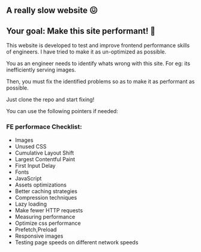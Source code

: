 ## A really slow website 😖

## Your goal: Make this site performant! 🚀

This website is developed to test and improve frontend performance skills of engineers.
I have tried to make it as un-optimized as possible.

You as an engineer needs to identify whats wrong with this site.
For eg: its inefficiently serving images.

Then, you must fix the identified problems so as to make it as performant as possible.

Just clone the repo and start fixing!

You can use the following pointers if needed:

### FE performace Checklist:
- Images
- Unused CSS
- Cumulative Layout Shift
- Largest Contentful Paint
- First Input Delay
- Fonts
- JavaScript
- Assets optimizations
- Better caching strategies
- Compression techniques
- Lazy loading
- Make fewer HTTP requests
- Measuring performance
- Optimize css performance
- Prefetch,Preload
- Responsive images
- Testing page speeds on different network speeds